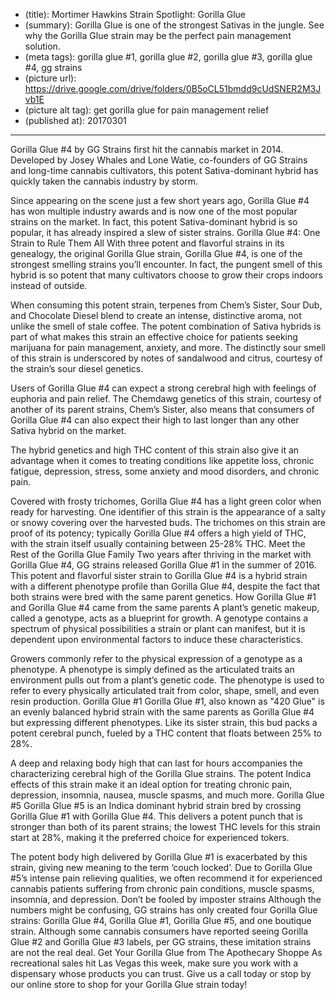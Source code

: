 * (title): Mortimer Hawkins Strain Spotlight: Gorilla Glue
* (summary): Gorilla Glue is one of the strongest Sativas in the jungle. See why the Gorilla Glue strain may be the perfect pain management solution.
* (meta tags): gorilla glue #1, gorilla glue #2, gorilla glue #3, gorilla glue #4, gg strains
* (picture url): https://drive.google.com/drive/folders/0B5oCL51bmdd9cUdSNER2M3Jvb1E
* (picture alt tag): get gorilla glue for pain management relief
* (published at): 20170301

---

Gorilla Glue #4 by GG Strains first hit the cannabis market in 2014. Developed
by Josey Whales and Lone Watie, co-founders of GG Strains and long-time cannabis
cultivators, this potent Sativa-dominant hybrid has quickly taken the cannabis
industry by storm.

Since appearing on the scene just a few short years ago, Gorilla Glue #4 has won
multiple industry awards and is now one of the most popular strains on the
market. In fact, this potent Sativa-dominant hybrid is so popular, it has
already inspired a slew of sister strains. Gorilla Glue #4: One Strain to Rule
Them All With three potent and flavorful strains in its genealogy, the original
Gorilla Glue strain, Gorilla Glue #4, is one of the strongest smelling strains
you’ll encounter. In fact, the pungent smell of this hybrid is so potent that
many cultivators choose to grow their crops indoors instead of outside.

When consuming this potent strain, terpenes from Chem’s Sister, Sour Dub, and
Chocolate Diesel blend to create an intense, distinctive aroma, not unlike the
smell of stale coffee. The potent combination of Sativa hybrids is part of what
makes this strain an effective choice for patients seeking marijuana for pain
management, anxiety, and more. The distinctly sour smell of this strain is
underscored by notes of sandalwood and citrus, courtesy of the strain’s sour
diesel genetics.

Users of Gorilla Glue #4 can expect a strong cerebral high with feelings of
euphoria and pain relief. The Chemdawg genetics of this strain, courtesy of
another of its parent strains, Chem’s Sister, also means that consumers of
Gorilla Glue #4 can also expect their high to last longer than any other Sativa
hybrid on the market.

The hybrid genetics and high THC content of this strain also give it an
advantage when it comes to treating conditions like appetite loss, chronic
fatigue, depression, stress, some anxiety and mood disorders, and chronic pain.

Covered with frosty trichomes, Gorilla Glue #4 has a light green color when
ready for harvesting. One identifier of this strain is the appearance of a salty
or snowy covering over the harvested buds. The trichomes on this strain are
proof of its potency; typically Gorilla Glue #4 offers a high yield of THC, with
the strain itself usually containing between 25-28% THC. Meet the Rest of the
Gorilla Glue Family Two years after thriving in the market with Gorilla Glue #4,
GG strains released Gorilla Glue #1 in the summer of 2016. This potent and
flavorful sister strain to Gorilla Glue #4 is a hybrid strain with a different
phenotype profile than Gorilla Glue #4, despite the fact that both strains were
bred with the same parent genetics. How Gorilla Glue #1 and Gorilla Glue #4 came
from the same parents A plant’s genetic makeup, called a genotype, acts as a
blueprint for growth. A genotype contains a spectrum of physical possibilities a
strain or plant can manifest, but it is dependent upon environmental factors to
induce these characteristics.

Growers commonly refer to the physical expression of a genotype as a phenotype.
A phenotype is simply defined as the articulated traits an environment pulls out
from a plant’s genetic code. The phenotype is used to refer to every physically
articulated trait from color, shape, smell, and even resin production. Gorilla
Glue #1 Gorilla Glue #1, also known as "420 Glue" is an evenly balanced hybrid
strain with the same parents as Gorilla Glue #4 but expressing different
phenotypes. Like its sister strain, this bud packs a potent cerebral punch,
fueled by a THC content that floats between 25% to 28%.

A deep and relaxing body high that can last for hours accompanies the
characterizing cerebral high of the Gorilla Glue strains. The potent Indica
effects of this strain make it an ideal option for treating chronic pain,
depression, insomnia, nausea, muscle spasms, and much more. Gorilla Glue #5
Gorilla Glue #5 is an Indica dominant hybrid strain bred by crossing Gorilla
Glue #1 with Gorilla Glue #4. This delivers a potent punch that is stronger than
both of its parent strains; the lowest THC levels for this strain start at 28%,
making it the preferred choice for experienced tokers.

The potent body high delivered by Gorilla Glue #1 is exacerbated by this strain,
giving new meaning to the term ‘couch locked’. Due to Gorilla Glue #5’s intense
pain relieving qualities, we often recommend it for experienced cannabis
patients suffering from chronic pain conditions, muscle spasms, insomnia, and
depression. Don’t be fooled by imposter strains Although the numbers might be
confusing, GG strains has only created four Gorilla Glue strains: Gorilla Glue
#4, Gorilla Glue #1, Gorilla Glue #5, and one boutique strain. Although some
cannabis consumers have reported seeing Gorilla Glue #2 and Gorilla Glue #3
labels, per GG strains, these imitation strains are not the real deal. Get Your
Gorilla Glue from The Apothecary Shoppe As recreational sales hit Las Vegas this
week, make sure you work with a dispensary whose products you can trust. Give us
a call today or stop by our online store to shop for your Gorilla Glue strain
today!

